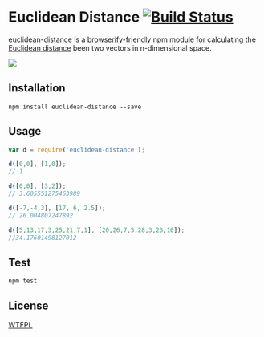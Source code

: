 # Euclidean Distance [![Build Status](https://travis-ci.org/zeke/euclidean-distance.png?branch=master)](https://travis-ci.org/zeke/euclidean-distance)

euclidean-distance is a [browserify](https://github.com/substack/node-browserify#browserify)-friendly npm module
for calculating the [Euclidean distance](http://en.wikipedia.org/wiki/Euclidean_distance#Three_dimensions)
been two vectors in n-dimensional space.

<img src="http://upload.wikimedia.org/math/a/0/5/a056c1b3e4b1c72be81acf62b9e574ca.png">

## Installation

```
npm install euclidean-distance --save
```

## Usage

```js
var d = require('euclidean-distance');

d([0,0], [1,0]);
// 1

d([0,0], [3,2]);
// 3.605551275463989

d([-7,-4,3], [17, 6, 2.5]);
// 26.004807247892

d([5,13,17,3,25,21,7,1], [20,26,7,5,28,3,23,10]);
//34.17601498127012
```

## Test

```
npm test
```

## License

[WTFPL](http://wtfpl.org/)
